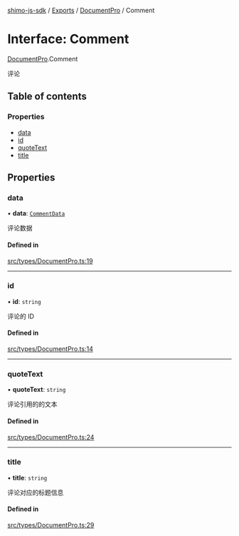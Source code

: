 [shimo-js-sdk](../README.md) / [Exports](../modules.md) / [DocumentPro](../modules/DocumentPro.md) / Comment

# Interface: Comment

[DocumentPro](../modules/DocumentPro.md).Comment

评论

## Table of contents

### Properties

- [data](DocumentPro.Comment.md#data)
- [id](DocumentPro.Comment.md#id)
- [quoteText](DocumentPro.Comment.md#quotetext)
- [title](DocumentPro.Comment.md#title)

## Properties

### data

• **data**: [`CommentData`](DocumentPro.CommentData.md)

评论数据

#### Defined in

[src/types/DocumentPro.ts:19](https://github.com/shimohq/shimo-js-sdk/blob/8db8072/src/types/DocumentPro.ts#L19)

___

### id

• **id**: `string`

评论的 ID

#### Defined in

[src/types/DocumentPro.ts:14](https://github.com/shimohq/shimo-js-sdk/blob/8db8072/src/types/DocumentPro.ts#L14)

___

### quoteText

• **quoteText**: `string`

评论引用的的文本

#### Defined in

[src/types/DocumentPro.ts:24](https://github.com/shimohq/shimo-js-sdk/blob/8db8072/src/types/DocumentPro.ts#L24)

___

### title

• **title**: `string`

评论对应的标题信息

#### Defined in

[src/types/DocumentPro.ts:29](https://github.com/shimohq/shimo-js-sdk/blob/8db8072/src/types/DocumentPro.ts#L29)

